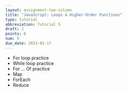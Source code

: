 ```yaml
---
layout: assignment-two-column
title: "JavaScript: Loops & Higher-Order Functions"
type: tutorial
abbreviation: Tutorial 5
draft: 1
points: 6
num: 5
due_date: 2023-02-17
---
```



* For loop practice
* While loop practice
* For ... Of practice
* Map
* ForEach
* Reduce
